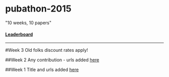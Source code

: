 # pubathon-2015
"10 weeks, 10 papers" 

#### [Leaderboard](https://github.com/sr320/pubathon-2015/blob/master/points.ipynb)
---
#Week 3 
Old folks discount rates apply! 



##Week 2
Any contribution - urls added [here](https://plus.google.com/u/0/106492099842577316500/posts/T2MSC3zExhR)



##Week 1
Title and urls added [here](https://github.com/sr320/pubathon-2015/wiki/Pub-Titles)
